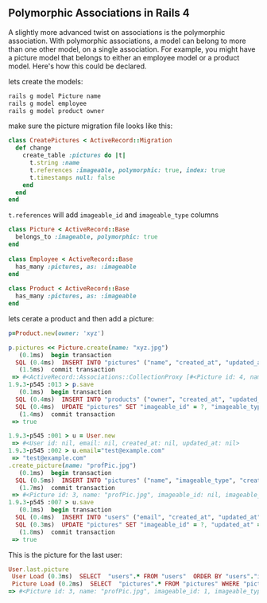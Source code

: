 ## Polymorphic Associations in Rails 4

A slightly more advanced twist on associations is the polymorphic association. With polymorphic associations, a model can belong to more than one other model, on a single association. For example, you might have a picture model that belongs to either an employee model or a product model. Here's how this could be declared.

lets create the models:

```bash
rails g model Picture name
rails g model employee
rails g model product owner

```

make sure the picture migration file looks like this:

```ruby
class CreatePictures < ActiveRecord::Migration
  def change
    create_table :pictures do |t|
      t.string :name
      t.references :imageable, polymorphic: true, index: true
      t.timestamps null: false
    end
  end
end
```
`t.references` will add `imageable_id` and `imageable_type` columns


```ruby
class Picture < ActiveRecord::Base
  belongs_to :imageable, polymorphic: true
end
 
class Employee < ActiveRecord::Base
  has_many :pictures, as: :imageable
end
 
class Product < ActiveRecord::Base
  has_many :pictures, as: :imageable
end
```

lets cerate a product and then add a picture:

```ruby
p=Product.new(owner: 'xyz')

p.pictures << Picture.create(name: "xyz.jpg")
   (0.1ms)  begin transaction
  SQL (0.4ms)  INSERT INTO "pictures" ("name", "created_at", "updated_at") VALUES (?, ?, ?)  [["name", "xyz.jpg"], ["created_at", "2016-03-11 17:13:03.038722"], ["updated_at", "2016-03-11 17:13:03.038722"]]
   (1.5ms)  commit transaction
 => #<ActiveRecord::Associations::CollectionProxy [#<Picture id: 4, name: "xyz.jpg", imageable_id: nil, imageable_type: nil, created_at: "2016-03-11 17:13:03", updated_at: "2016-03-11 17:13:03">]>
1.9.3-p545 :013 > p.save
   (0.1ms)  begin transaction
  SQL (0.4ms)  INSERT INTO "products" ("owner", "created_at", "updated_at") VALUES (?, ?, ?)  [["owner", "xyz"], ["created_at", "2016-03-11 17:13:15.913142"], ["updated_at", "2016-03-11 17:13:15.913142"]]
  SQL (0.4ms)  UPDATE "pictures" SET "imageable_id" = ?, "imageable_type" = ?, "updated_at" = ? WHERE "pictures"."id" = ?  [["imageable_id", 3], ["imageable_type", "Product"], ["updated_at", "2016-03-11 17:13:15.915011"], ["id", 4]]
   (1.4ms)  commit transaction
 => true
```

```ruby
1.9.3-p545 :001 > u = User.new
 => #<User id: nil, email: nil, created_at: nil, updated_at: nil>
1.9.3-p545 :002 > u.email="test@example.com"
 => "test@example.com"
.create_picture(name: "profPic.jpg")
   (0.1ms)  begin transaction
  SQL (0.5ms)  INSERT INTO "pictures" ("name", "imageable_type", "created_at", "updated_at") VALUES (?, ?, ?, ?)  [["name", "profPic.jpg"], ["imageable_type", "User"], ["created_at", "2016-03-11 17:02:37.609911"], ["updated_at", "2016-03-11 17:02:37.609911"]]
   (1.7ms)  commit transaction
 => #<Picture id: 3, name: "profPic.jpg", imageable_id: nil, imageable_type: "User", created_at: "2016-03-11 17:02:37", updated_at: "2016-03-11 17:02:37">
1.9.3-p545 :007 > u.save
   (0.1ms)  begin transaction
  SQL (0.4ms)  INSERT INTO "users" ("email", "created_at", "updated_at") VALUES (?, ?, ?)  [["email", "test@example.com"], ["created_at", "2016-03-11 17:02:43.113101"], ["updated_at", "2016-03-11 17:02:43.113101"]]
  SQL (0.3ms)  UPDATE "pictures" SET "imageable_id" = ?, "updated_at" = ? WHERE "pictures"."id" = ?  [["imageable_id", 1], ["updated_at", "2016-03-11 17:02:43.115287"], ["id", 3]]
   (1.8ms)  commit transaction
 => true
 ```
 This is the picture for the last user:

 ```ruby
 User.last.picture
  User Load (0.3ms)  SELECT  "users".* FROM "users"  ORDER BY "users"."id" DESC LIMIT 1
  Picture Load (0.2ms)  SELECT  "pictures".* FROM "pictures" WHERE "pictures"."imageable_id" = ? AND "pictures"."imageable_type" = ? LIMIT 1  [["imageable_id", 1], ["imageable_type", "User"]]
 => #<Picture id: 3, name: "profPic.jpg", imageable_id: 1, imageable_type: "User", created_at: "2016-03-11 17:02:37", updated_at: "2016-03-11 17:02:43">
 ```
